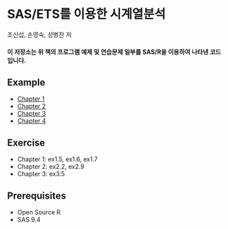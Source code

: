 # SAS/ETS를 이용한 시계열분석

조신섭, 손영숙, 성병찬 저

#### 이 저장소는 위 책의 프로그램 예제 및 연습문제 일부를 SAS/R을 이용하여 나타낸 코드입니다.

## Example

- [Chapter 1](https://github.com/Bricoler/time-series-analysis/tree/master/chapter1)
- [Chapter 2](https://github.com/Bricoler/time-series-analysis/tree/master/chapter2)
- [Chapter 3](https://github.com/Bricoler/time-series-analysis/tree/master/chapter3)
- [Chapter 4](https://github.com/Bricoler/time-series-analysis/tree/master/chapter4)

## Exercise

- Chapter 1: ex1.5, ex1.6, ex1.7
- Chapter 2: ex2.2, ex2.9
- Chapter 3: ex3.5

## Prerequisites

- Open Source R
- SAS 9.4
 